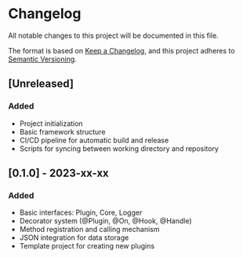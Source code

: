 # Changelog

All notable changes to this project will be documented in this file.

The format is based on [Keep a Changelog](https://keepachangelog.com/en/1.0.0/),
and this project adheres to [Semantic Versioning](https://semver.org/spec/v2.0.0.html).

## [Unreleased]

### Added
- Project initialization
- Basic framework structure
- CI/CD pipeline for automatic build and release
- Scripts for syncing between working directory and repository

## [0.1.0] - 2023-xx-xx

### Added
- Basic interfaces: Plugin, Core, Logger
- Decorator system (@Plugin, @On, @Hook, @Handle)
- Method registration and calling mechanism
- JSON integration for data storage
- Template project for creating new plugins 